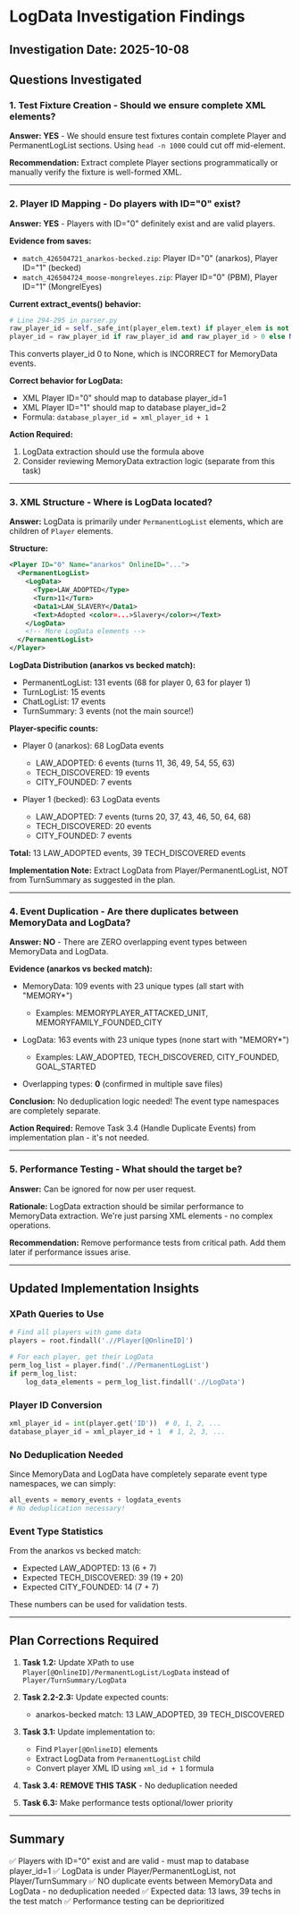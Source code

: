 # LogData Investigation Findings

## Investigation Date: 2025-10-08

## Questions Investigated

### 1. Test Fixture Creation - Should we ensure complete XML elements?

**Answer: YES** - We should ensure test fixtures contain complete Player and PermanentLogList sections. Using `head -n 1000` could cut off mid-element.

**Recommendation:** Extract complete Player sections programmatically or manually verify the fixture is well-formed XML.

---

### 2. Player ID Mapping - Do players with ID="0" exist?

**Answer: YES** - Players with ID="0" definitely exist and are valid players.

**Evidence from saves:**
- `match_426504721_anarkos-becked.zip`: Player ID="0" (anarkos), Player ID="1" (becked)
- `match_426504724_moose-mongreleyes.zip`: Player ID="0" (PBM), Player ID="1" (MongrelEyes)

**Current extract_events() behavior:**
```python
# Line 294-295 in parser.py
raw_player_id = self._safe_int(player_elem.text) if player_elem is not None else None
player_id = raw_player_id if raw_player_id and raw_player_id > 0 else None
```
This converts player_id 0 to None, which is INCORRECT for MemoryData events.

**Correct behavior for LogData:**
- XML Player ID="0" should map to database player_id=1
- XML Player ID="1" should map to database player_id=2
- Formula: `database_player_id = xml_player_id + 1`

**Action Required:**
1. LogData extraction should use the formula above
2. Consider reviewing MemoryData extraction logic (separate from this task)

---

### 3. XML Structure - Where is LogData located?

**Answer:** LogData is primarily under `PermanentLogList` elements, which are children of `Player` elements.

**Structure:**
```xml
<Player ID="0" Name="anarkos" OnlineID="...">
  <PermanentLogList>
    <LogData>
      <Type>LAW_ADOPTED</Type>
      <Turn>11</Turn>
      <Data1>LAW_SLAVERY</Data1>
      <Text>Adopted <color=...>Slavery</color></Text>
    </LogData>
    <!-- More LogData elements -->
  </PermanentLogList>
</Player>
```

**LogData Distribution (anarkos vs becked match):**
- PermanentLogList: 131 events (68 for player 0, 63 for player 1)
- TurnLogList: 15 events
- ChatLogList: 17 events
- TurnSummary: 3 events (not the main source!)

**Player-specific counts:**
- Player 0 (anarkos): 68 LogData events
  - LAW_ADOPTED: 6 events (turns 11, 36, 49, 54, 55, 63)
  - TECH_DISCOVERED: 19 events
  - CITY_FOUNDED: 7 events

- Player 1 (becked): 63 LogData events
  - LAW_ADOPTED: 7 events (turns 20, 37, 43, 46, 50, 64, 68)
  - TECH_DISCOVERED: 20 events
  - CITY_FOUNDED: 7 events

**Total:** 13 LAW_ADOPTED events, 39 TECH_DISCOVERED events

**Implementation Note:** Extract LogData from Player/PermanentLogList, NOT from TurnSummary as suggested in the plan.

---

### 4. Event Duplication - Are there duplicates between MemoryData and LogData?

**Answer: NO** - There are ZERO overlapping event types between MemoryData and LogData.

**Evidence (anarkos vs becked match):**
- MemoryData: 109 events with 23 unique types (all start with "MEMORY*")
  - Examples: MEMORYPLAYER_ATTACKED_UNIT, MEMORYFAMILY_FOUNDED_CITY

- LogData: 163 events with 23 unique types (none start with "MEMORY*")
  - Examples: LAW_ADOPTED, TECH_DISCOVERED, CITY_FOUNDED, GOAL_STARTED

- Overlapping types: **0** (confirmed in multiple save files)

**Conclusion:** No deduplication logic needed! The event type namespaces are completely separate.

**Action Required:** Remove Task 3.4 (Handle Duplicate Events) from implementation plan - it's not needed.

---

### 5. Performance Testing - What should the target be?

**Answer:** Can be ignored for now per user request.

**Rationale:** LogData extraction should be similar performance to MemoryData extraction. We're just parsing XML elements - no complex operations.

**Recommendation:** Remove performance tests from critical path. Add them later if performance issues arise.

---

## Updated Implementation Insights

### XPath Queries to Use
```python
# Find all players with game data
players = root.findall('.//Player[@OnlineID]')

# For each player, get their LogData
perm_log_list = player.find('.//PermanentLogList')
if perm_log_list:
    log_data_elements = perm_log_list.findall('.//LogData')
```

### Player ID Conversion
```python
xml_player_id = int(player.get('ID'))  # 0, 1, 2, ...
database_player_id = xml_player_id + 1  # 1, 2, 3, ...
```

### No Deduplication Needed
Since MemoryData and LogData have completely separate event type namespaces, we can simply:
```python
all_events = memory_events + logdata_events
# No deduplication necessary!
```

### Event Type Statistics
From the anarkos vs becked match:
- Expected LAW_ADOPTED: 13 (6 + 7)
- Expected TECH_DISCOVERED: 39 (19 + 20)
- Expected CITY_FOUNDED: 14 (7 + 7)

These numbers can be used for validation tests.

---

## Plan Corrections Required

1. **Task 1.2:** Update XPath to use `Player[@OnlineID]/PermanentLogList/LogData` instead of `Player/TurnSummary/LogData`

2. **Task 2.2-2.3:** Update expected counts:
   - anarkos-becked match: 13 LAW_ADOPTED, 39 TECH_DISCOVERED

3. **Task 3.1:** Update implementation to:
   - Find `Player[@OnlineID]` elements
   - Extract LogData from `PermanentLogList` child
   - Convert player XML ID using `xml_id + 1` formula

4. **Task 3.4:** **REMOVE THIS TASK** - No deduplication needed

5. **Task 6.3:** Make performance tests optional/lower priority

---

## Summary

✅ Players with ID="0" exist and are valid - must map to database player_id=1
✅ LogData is under Player/PermanentLogList, not Player/TurnSummary
✅ NO duplicate events between MemoryData and LogData - no deduplication needed
✅ Expected data: 13 laws, 39 techs in the test match
✅ Performance testing can be deprioritized
